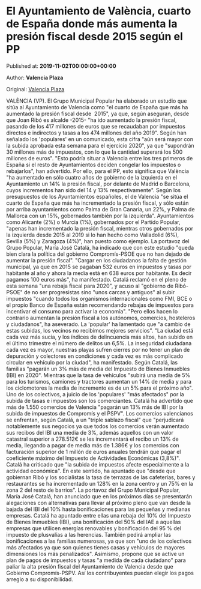 
# El Ayuntamiento de València, cuarto de España donde más aumenta la presión fiscal desde 2015 según el PP

Published at: **2019-11-02T00:00:00+00:00**

Author: **Valencia Plaza**

Original: [Valencia Plaza](https://valenciaplaza.com/el-ayuntamiento-de-valencia-cuarto-de-espana-donde-mas-aumenta-la-presion-fiscal-desde-2015-segun-el-pp)

VALÈNCIA (VP). El Grupo Municipal Popular ha elaborado un estudio que sitúa al Ayuntamiento de Valencia como "el cuarto de España que más ha aumentado la presión fiscal desde  2015", ya que, según aseguran, desde que Joan Ribó es alcalde -2015- "ha ido aumentado la presión fiscal, pasando de los 417 millones de euros que se recaudaban por impuestos directos e indirectos y tasas a los 474 millones del año 2019".
Según han señalado los 'populares' en un comunicado, esta cifra "aún será mayor con la subida aprobada esta semana para el ejercicio 2020", ya que "supondrán 30 millones más de impuestos, con lo que la cantidad superará los 500 millones de euros". "Esto podría situar a Valencia entre los tres primeros de España si el resto de Ayuntamientos deciden congelar los impuestos o rebajarlos", han advertido. Por ello, para el PP, esto significa que València "ha aumentado en sólo cuatro años de gobierno de la izquierda en el Ayuntamiento un 14% la presión fiscal, por delante de Madrid o Barcelona, cuyos incrementos han sido del 14 y 13% respectivamente".
Según los presupuestos de los Ayuntamientos españoles, el de Valencia "se sitúa el cuarto de España que más ha incrementado la presión fiscal, y sólo están por arriba ayuntamientos como Palma de Gran Canaria, un 22%, y Palma de Mallorca con un 15%, gobernados también por la izquierda". Ayuntamientos como Alicante (2%) o Murcia (1%), gobernados por el Partido Popular, "apenas han incrementado la presión fiscal, mientras otros gobernados por la izquierda desde 2015 al 2019 si lo han hecho como Valladolid (6%), Sevilla (5%) y Zaragoza (4%)", han puesto como ejemplo.
La portavoz del Grupo Popular, María José Catalá, ha indicado que con este estudio "queda bien clara la política del gobierno Compromís-PSOE que no han dejado de aumentar la presión fiscal". "Cargar en los ciudadanos la falta de gestión municipal, ya que en 2015 se pagaban 532 euros en impuestos y tasas por habitante al año y ahora la media está en 638 euros por habitante. Es decir pagamos 100 euros más", ha manifestado.
Catalá reclamó en el pleno de esta semana "una rebaja fiscal para 2020", y acuso al "gobierno de Ribó-PSOE" de no ser progresistas sino "unos carcas y antiguos" al subir impuestos "cuando todos los organismos internacionales como FMI, BCE o el propio Banco de España están recomendando rebajas de impuestos para incentivar el consumo para activar la economía". "Pero ellos hacen lo contrario aumentan la presión fiscal a los autónomos, comercios, hosteleros y ciudadanos", ha aseverado.
La 'popular' ha lamentado que "a cambio de estas subidas, los vecinos no recibimos mejores servicios". "La ciudad está cada vez más sucia, y los índices de delincuencia más altos, han subido en el último trimestre el número de delitos un 6,5%. La inseguridad ciudadana cada vez es mayor, nuestras playas sufren cierres por no tener un plan de depuración y colectores en condiciones y cada vez es más complicado circular en vehículo por la ciudad", ha manifestado.
Según Catalá, las familias "pagarán un 3% más de media del Impuesto de Bienes Inmuebles (IBI) en 2020". Mientras que la tasa de vehículos "subirá una media de 5% para los turismos, camiones y tractores aumentan un 14% de media y para los ciclomotores la media de incremento es de un 5% para el próximo año". Uno de los colectivos, a juicio de los 'populares' "más afectados" por la subida de tasas e impuestos son los comerciantes. Catalá ha advertido que más de 1.550 comercios de Valencia "pagarán un 13% más de IBI por la subida de impuestos de Compromís y el PSPV".
Los comercios valencianos se enfrentan, según Catalá, a un "triple sablazo fiscal" que "perjudicará notablemente sus negocios ya que todos los comercios verán aumentado sus recibos del IBI una media de 3%, además aquellos con un valor catastral superior a 278.512€ se les incrementará el recibo un 13% de media, llegando a pagar de media más de 1.386€ y los comercios con facturación superior de 1 millón de euros anuales tendrán que pagar el coeficiente máximo del Impuesto de Actividades Económicas (3,8%)". Catalá ha criticado que "la subida de impuestos afecte especialmente a la actividad económica". En este sentido, ha apuntado que "desde que gobiernan Ribó y los socialistas la tasa de terrazas de las cafeterías, bares y restaurantes se ha incrementado un 128% en la zona centro y un 75% en la zona 2 del resto de barrios".
La portavoz del Grupo Municipal Popular, María José Catalá, han anunciado que en los próximos días se presentarán alegaciones con alternativas para llevar al próximo pleno que van desde la bajada del IBI del 10% hasta bonificaciones para las pequeñas y medianas empresas. Catalá ha apuntado entre ellas una rebaja del 10% del Impuesto de Bienes Inmuebles (IBI), una bonificación del 50% del IAE a aquellas empresas que utilicen energías renovables y bonificación del 95 % del impuesto de plusvalías a las herencias.
También pedirá ampliar las bonificaciones a las familias numerosas, ya que son "uno de los colectivos más afectados ya que son quienes tienes casas y vehículos de mayores dimensiones los más penalizados". Asimismo, propone que se active un plan de pagos de impuestos y tasas "a medida de cada ciudadano" para paliar la alta presión fiscal del Ayuntamiento de Valencia desde que Gobierno Compromís-PSPV. Así los contribuyentes puedan elegir los pagos arreglo a su disponibilidad.
